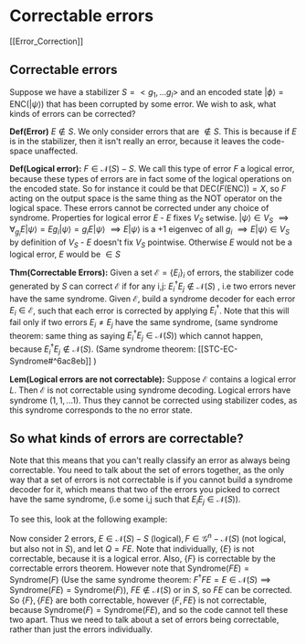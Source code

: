 # Correctable errors 
[[Error_Correction]]
## Correctable errors

Suppose we have a stabilizer $S = <g_1,...g_l>$
and an encoded state $|\phi\rangle=\text{ENC}(|\psi\rangle)$ that has been corrupted by some error.
We wish to ask, what kinds of errors can be corrected?

**Def(Error)** $E \notin S$. We only consider errors that are $\notin S$. This is because if $E$ is in the stabilizer, then it isn't really an error, because it leaves the code-space unaffected.

**Def(Logical error):** $F \in \mathcal{N}(S)-S$. We call this type of error $F$ a logical error, because these types of errors are in fact some of the logical operations on the encoded state. So for instance it could be that $\text{DEC}(F(\text{ENC})) = X$, so $F$ acting on the output space is the same thing as the NOT operator on the logical space. These errors cannot be corrected under any choice of syndrome.
	Properties for logical error $E$
		- $E$ fixes $V_S$ setwise.
			$|\psi\rangle \in V_S$
			$\implies \forall_{g_i}E|\psi\rangle=Eg_i|\psi\rangle=g_iE|\psi\rangle$
			$\implies E|\psi\rangle\text{ is a +1 eigenvec of all } g_i$
			$\implies E|\psi \rangle \in V_S$ by definition of $V_S$ 
		- $E$ doesn't fix $V_S$ pointwise. Otherwise $E$ would not be a logical error, $E$ would be $\in S$


**Thm(Correctable Errors):** Given a set $\mathcal{E}=\{E_i\}_i$ of errors, the stabilizer code generated by $S$ can correct $\mathcal{E}$ if for any i,j: $E_i^\dagger E_j\notin \mathcal{N}(S)$ , i.e two errors never have the same syndrome.
	Given $\mathcal{E}$, build a syndrome decoder for each error $E_i \in \mathcal{E}$, such that each error is corrected by applying $E_i ^\dagger$. Note that this will fail only if two errors $E_i\ne E_j$ have the same syndrome, (same syndrome theorem: same thing as saying $E_i^\dagger E_j \in \mathcal{N}(S)$) which cannot happen, because $E_i^\dagger E_j\notin \mathcal{N}(S)$.
	(Same syndrome theorem: [[STC-EC-Syndrome#^6ac8eb]] )


**Lem(Logical errors are not correctable):** Suppose $\mathcal{E}$ contains a logical error $L$. Then $\mathcal{E}$ is not correctable using syndrome decoding.
	Logical errors have syndrome $(1,1,...1)$. Thus they cannot be corrected using stabilizer codes, as this syndrome corresponds to the no error state.

## So what kinds of errors are correctable?
Note that this means that you can't really classify an error as always being correctable. You need to talk about the set of errors together, as the only way that a set of errors is not correctable is if you cannot build a syndrome decoder for it, which means that two of the errors you picked to correct have the same syndrome, (i.e some i,j such that $E_i E_j \in \mathcal{N}(S)$).

To see this, look at the following example:

Now consider 2 errors, $E \in \mathcal{N}(S)-S  \text{ (logical)}, F\in \mathcal{G}^n - \mathcal{N}(S)\text{ (not logical, but also not in }S)$, and let $Q = FE$. Note that individually, $\{E\}$ is not correctable, because it is a logical error. Also, $\{F\}$ is correctable by the correctable errors theorem. However note that $\text{Syndrome}(FE)=\text{Syndrome}(F)$ 
(Use the same syndrome theorem: $F^\dagger FE=E \in \mathcal{N}(S)\implies \text{Syndrome}(FE)=\text{Syndrome}(F)$),
$FE \notin \mathcal{N}(S)$ or in $S$, so $FE$ can be corrected. So $\{F\},\{FE\}$ are both correctable, however $\{F,FE\}$ is not correctable, because $\text{Syndrome}(F)=\text{Syndrome}(FE)$, and so the code cannot tell these two apart. Thus we need to talk about a set of errors being correctable, rather than just the errors individually. 

